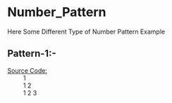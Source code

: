 # Number_Pattern

Here Some Different Type of Number Pattern Example

## Pattern-1:-  
[Source Code:](https://github.com/Mahendra710/Number_Pattern/blob/main/7.1-Number%20Pattern.py)  
&emsp; &emsp; 1  
&emsp; &emsp; 1 2   
&emsp; &emsp; 1 2 3  
